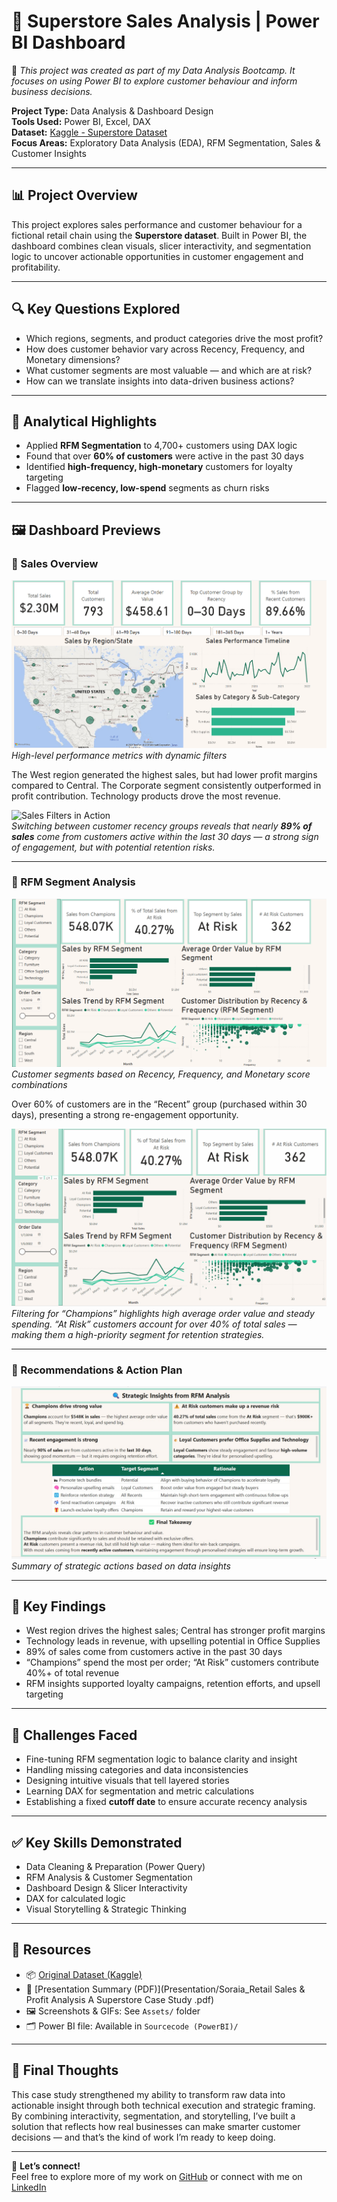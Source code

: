 # 🛒 Superstore Sales Analysis | Power BI Dashboard

📘 *This project was created as part of my Data Analysis Bootcamp. It focuses on using Power BI to explore customer behaviour and inform business decisions.*

**Project Type:** Data Analysis & Dashboard Design  
**Tools Used:** Power BI, Excel, DAX  
**Dataset:** [Kaggle - Superstore Dataset](https://www.kaggle.com/datasets/vivek468/superstore-dataset-final)  
**Focus Areas:** Exploratory Data Analysis (EDA), RFM Segmentation, Sales & Customer Insights

---

## 📊 Project Overview

This project explores sales performance and customer behaviour for a fictional retail chain using the **Superstore dataset**. Built in Power BI, the dashboard combines clean visuals, slicer interactivity, and segmentation logic to uncover actionable opportunities in customer engagement and profitability.

---

## 🔍 Key Questions Explored

- Which regions, segments, and product categories drive the most profit?
- How does customer behavior vary across Recency, Frequency, and Monetary dimensions?
- What customer segments are most valuable — and which are at risk?
- How can we translate insights into data-driven business actions?

---

## 🧠 Analytical Highlights

- Applied **RFM Segmentation** to 4,700+ customers using DAX logic
- Found that over **60% of customers** were active in the past 30 days
- Identified **high-frequency, high-monetary** customers for loyalty targeting
- Flagged **low-recency, low-spend** segments as churn risks

---

## 🖼️ Dashboard Previews

### 📌 Sales Overview

![Sales Overview](Assets/sales_overview_screenshot.png)  
*High-level performance metrics with dynamic filters*

The West region generated the highest sales, but had lower profit margins compared to Central. The Corporate segment consistently outperformed in profit contribution. Technology products drove the most revenue.

![Sales Filters in Action](Assets/sales_overview_filters.gif)  
*Switching between customer recency groups reveals that nearly **89% of sales** come from customers active within the last 30 days — a strong sign of engagement, but with potential retention risks.*

---

### 📌 RFM Segment Analysis

![RFM Segment Analysis](Assets/rfm_analysis_screenshot.png)  
*Customer segments based on Recency, Frequency, and Monetary score combinations*

Over 60% of customers are in the “Recent” group (purchased within 30 days), presenting a strong re-engagement opportunity.

![RFM Interaction](Assets/rfm_segment_interaction.gif)  
*Filtering for “Champions” highlights high average order value and steady spending. “At Risk” customers account for over 40% of total sales — making them a high-priority segment for retention strategies.*

---

### 📌 Recommendations & Action Plan

![Recommendations Tab](Assets/recommendations_tab.png)  
*Summary of strategic actions based on data insights*

---

## 📌 Key Findings

- West region drives the highest sales; Central has stronger profit margins
- Technology leads in revenue, with upselling potential in Office Supplies
- 89% of sales come from customers active in the past 30 days
- “Champions” spend the most per order; “At Risk” customers contribute 40%+ of total revenue
- RFM insights supported loyalty campaigns, retention efforts, and upsell targeting

---

## 🧗 Challenges Faced

- Fine-tuning RFM segmentation logic to balance clarity and insight
- Handling missing categories and data inconsistencies
- Designing intuitive visuals that tell layered stories
- Learning DAX for segmentation and metric calculations
- Establishing a fixed **cutoff date** to ensure accurate recency analysis

---

## ✅ Key Skills Demonstrated

- Data Cleaning & Preparation (Power Query)
- RFM Analysis & Customer Segmentation
- Dashboard Design & Slicer Interactivity
- DAX for calculated logic
- Visual Storytelling & Strategic Thinking

---

## 📂 Resources

- 📦 [Original Dataset (Kaggle)](https://www.kaggle.com/datasets/vivek468/superstore-dataset-final)
- 📄 [Presentation Summary (PDF)](Presentation/Soraia_Retail Sales & Profit Analysis A Superstore Case Study .pdf)
- 🖼️ Screenshots & GIFs: See `Assets/` folder
- 🗂️ Power BI file: Available in `Sourcecode (PowerBI)/`

---

## 🎯 Final Thoughts

This case study strengthened my ability to transform raw data into actionable insight through both technical execution and strategic framing. By combining interactivity, segmentation, and storytelling, I’ve built a solution that reflects how real businesses can make smarter customer decisions — and that’s the kind of work I’m ready to keep doing.

---

👋 **Let’s connect!**  
Feel free to explore more of my work on [GitHub](https://github.com/sora-tavares) or connect with me on [LinkedIn](https://www.linkedin.com/in/soraiatavares/)
